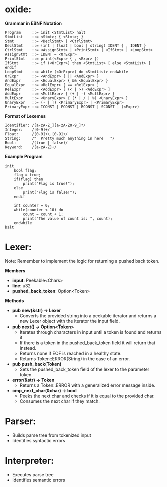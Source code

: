 # oxide: 

**Grammar in EBNF Notation**
```
Program     ::= init <StmtList> halt
StmtList    ::= <Stmt>; { <Stmt>; }
Stmt        ::= <DeclStmt> | <CtrlStmt>
DeclStmt    ::= (int | float | bool | string) IDENT { , IDENT }
CtrlStmt    ::= <AssignStmt> | <PrintStmt> | <IfStmt> | <LoopStmt>
AssignStmt  ::= IDENT = <OrExpr>
PrintStmt   ::= print(<Expr> { , <Expr> })
IfStmt      ::= if (<OrExpr>) then <StmtList> [ else <StmtList> ] endif
LoopStmt    ::= while (<OrExpr>) do <StmtList> endwhile
OrExpr      ::= <AndExpr> { || <AndExpr> }
AndExpr     ::= <EqualExpr> { && <EqualExpr> }
EqualExpr   ::= <RelExpr> [ == <RelExpr> ]
RelExpr     ::= <AddExpr> [ (< | >) <AddExpr> ]
AddExpr     ::= <MultExpr> { (+ | -) <MultExpr> }
MultExpr    ::= <UnaryExpr> { (* | / | %) <UnaryExpr> }
UnaryExpr   ::= (- | !) <PrimaryExpr> | <PrimaryExpr>
PrimaryExpr ::= ICONST | FCONST | BCONST | SCONST | (<Expr>)
```

**Format of Lexemes**
```
Identifier: /[a-zA-Z_][a-zA-Z0-9_]*/
Integer:    /[0-9]+/
Float:      /[0-9]+\.[0-9]+/
String:     /"  Pretty much anything in here   "/
Bool:       /(true | false)/
Keyword:    /[a-zA-Z]+/
```

**Example Program**
```
init 
    bool flag;
    flag = true;
    if(flag) then
        print("Flag is true!");
    else
        print("Flag is false!");
    endif

    int counter = 0;
    while(counter < 10) do
        count = count + 1;
        print("The value of count is: ", count);
    endwhile
halt
```

# Lexer:

Note: Remember to implement the logic for returning a pushed back token.

**Members**
- **input**: Peekable\<Chars>
- **line**: u32
- **pushed_back_token**: Option\<Token>

**Methods**
- **pub new(&str) -> Lexer**
    - Converts the provided string into a peekable iterator and returns a new Lexer object with the iterator the input field.
- **pub next() -> Option\<Token>**
    - Iterates through characters in input until a token is found and returns it
    - If there is a token in the pushed_back_token field it will return that instead.
    - Returns none if EOF is reached in a healthy state.
    - Returns Token::ERROR(String) in the case of an error.
- **pub push_back(Token)**
    - Sets the pushed_back_token field of the lexer to the parameter token.
- **error(&str) -> Token**
    - Returns a Token::ERROR with a generalized error message inside.
- **cmp_next_char(&char) -> bool**
    - Peeks the next char and checks if it is equal to the provided char.
    - Consumes the next char if they match.

# Parser:
- Builds parse tree from tokenized input
- Identifies syntactic errors

# Interpreter:
- Executes parse tree
- Identifies semantic errors 